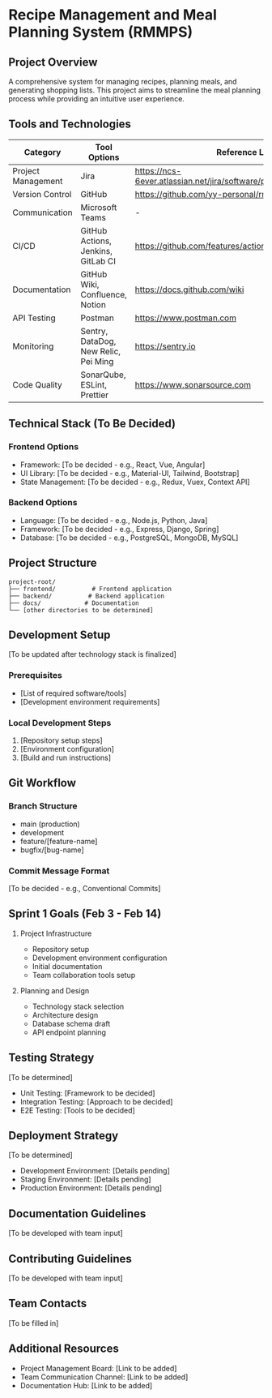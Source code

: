 # Recipe Management and Meal Planning System (RMMPS)

## Project Overview
A comprehensive system for managing recipes, planning meals, and generating shopping lists. This project aims to streamline the meal planning process while providing an intuitive user experience.

## Tools and Technologies

| Category | Tool Options | Reference Link |
|----------|--------------|----------------|
| Project Management | Jira | https://ncs-6ever.atlassian.net/jira/software/projects/RMMPS/boards/|
| Version Control | GitHub | https://github.com/yy-personal/rmmps/ |
| Communication | Microsoft Teams | - |
| CI/CD | GitHub Actions, Jenkins, GitLab CI | https://github.com/features/actions |
| Documentation | GitHub Wiki, Confluence, Notion | https://docs.github.com/wiki |
| API Testing | Postman | https://www.postman.com |
| Monitoring | Sentry, DataDog, New Relic, Pei Ming | https://sentry.io |
| Code Quality | SonarQube, ESLint, Prettier | https://www.sonarsource.com |

## Technical Stack (To Be Decided)

### Frontend Options
- Framework: [To be decided - e.g., React, Vue, Angular]
- UI Library: [To be decided - e.g., Material-UI, Tailwind, Bootstrap]
- State Management: [To be decided - e.g., Redux, Vuex, Context API]

### Backend Options
- Language: [To be decided - e.g., Node.js, Python, Java]
- Framework: [To be decided - e.g., Express, Django, Spring]
- Database: [To be decided - e.g., PostgreSQL, MongoDB, MySQL]

## Project Structure
```
project-root/
├── frontend/          # Frontend application
├── backend/          # Backend application
├── docs/            # Documentation
└── [other directories to be determined]
```

## Development Setup
[To be updated after technology stack is finalized]

### Prerequisites
- [List of required software/tools]
- [Development environment requirements]

### Local Development Steps
1. [Repository setup steps]
2. [Environment configuration]
3. [Build and run instructions]

## Git Workflow

### Branch Structure
- main (production)
- development
- feature/[feature-name]
- bugfix/[bug-name]

### Commit Message Format
[To be decided - e.g., Conventional Commits]

## Sprint 1 Goals (Feb 3 - Feb 14)
1. Project Infrastructure
   - Repository setup
   - Development environment configuration
   - Initial documentation
   - Team collaboration tools setup

2. Planning and Design
   - Technology stack selection
   - Architecture design
   - Database schema draft
   - API endpoint planning

## Testing Strategy
[To be determined]
- Unit Testing: [Framework to be decided]
- Integration Testing: [Approach to be decided]
- E2E Testing: [Tools to be decided]

## Deployment Strategy
[To be determined]
- Development Environment: [Details pending]
- Staging Environment: [Details pending]
- Production Environment: [Details pending]

## Documentation Guidelines
[To be developed with team input]

## Contributing Guidelines
[To be developed with team input]

## Team Contacts
[To be filled in]

## Additional Resources
- Project Management Board: [Link to be added]
- Team Communication Channel: [Link to be added]
- Documentation Hub: [Link to be added]
